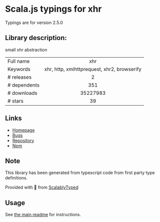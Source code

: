 
# Scala.js typings for xhr

Typings are for version 2.5.0

## Library description:
small xhr abstraction

|                    |                 |
| ------------------ | :-------------: |
| Full name          | xhr |
| Keywords           | xhr, http, xmlhttprequest, xhr2, browserify |
| # releases         | 2 |
| # dependents       | 351 |
| # downloads        | 35227983 |
| # stars            | 39 |

## Links
- [Homepage](https://github.com/naugtur/xhr)
- [Bugs](https://github.com/naugtur/xhr/issues)
- [Repository](https://github.com/naugtur/xhr)
- [Npm](https://www.npmjs.com/package/xhr)
    


## Note
This library has been generated from typescript code from first party type definitions.

Provided with :purple_heart: from [ScalablyTyped](https://github.com/oyvindberg/ScalablyTyped)

## Usage
See [the main readme](../../readme.md) for instructions.


